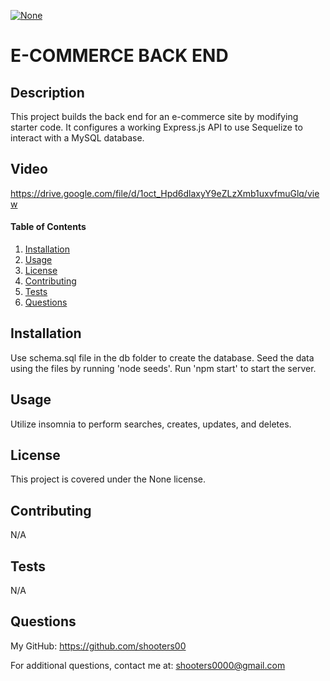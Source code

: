 
<a href="" rel="nofollow"><img src="https://img.shields.io/badge/license-none-blue.svg" alt="None" title="None" style="max-width:100%;"></a>
# E-COMMERCE BACK END

## Description
This project builds the back end for an e-commerce site by modifying starter code. It configures a working Express.js API to use Sequelize to interact with a MySQL database.

## Video
https://drive.google.com/file/d/1oct_Hpd6dlaxyY9eZLzXmb1uxvfmuGlq/view

#### Table of Contents
1. [Installation](#installation)
2. [Usage](#usage)
3. [License](#license)
4. [Contributing](#contributing)
5. [Tests](#tests)
6. [Questions](#questions)

## Installation
Use schema.sql file in the db folder to create the database.  Seed the data using the files by running 'node seeds'.  Run 'npm start' to start the server.  

## Usage
Utilize insomnia to perform searches, creates, updates, and deletes.

## License
This project is covered under the None license. 

## Contributing
N/A

## Tests
N/A

## Questions
My GitHub: https://github.com/shooters00

For additional questions, contact me at: shooters0000@gmail.com

